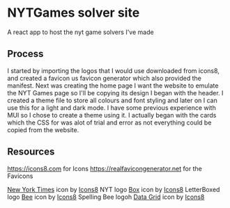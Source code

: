 # NYTGames solver site
A react app to host the nyt game solvers I've made 

## Process
I started by importing the logos that I would use downloaded from icons8, and created a favicon us favicon generator which also provided the manifest. Next was creating the home page I want the website to emulate the NYT Games page so I'll be copying its design I began with the header. I created a theme file to store all colours and font styling and later on I can use this for a light and dark mode. I have some previous experience with MUI so I chose to create a theme using it. I actually began with the cards which the CSS for was alot of trial and error as not everything could be copied from the website.

## Resources
https://icons8.com for Icons
https://realfavicongenerator.net for the Favicons

<a target="_blank" href="https://icons8.com/icon/wIanlRMWltQd/new-york-times">New York Times</a> icon by <a target="_blank" href="https://icons8.com">Icons8</a> NYT logo
<a target="_blank" href="https://icons8.com/icon/Yk8IaKHvWIND/box">Box</a> icon by <a target="_blank" href="https://icons8.com">Icons8</a> LetterBoxed logo
<a target="_blank" href="https://icons8.com/icon/Nwd9HmGAlc96/bee">Bee</a> icon by <a target="_blank" href="https://icons8.com">Icons8</a> Spelling Bee logoh
<a target="_blank" href="https://icons8.com/icon/60598/data-grid">Data Grid</a> icon by <a target="_blank" href="https://icons8.com">Icons8</a>

